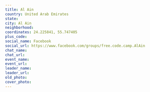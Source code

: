 ```yaml
---
title: Al Ain
country: United Arab Emirates
state: 
city: Al Ain
neighborhood: 
coordinates: 24.225841, 55.747405
plus_code:
social_name: Facebook
social_url: https://www.facebook.com/groups/free.code.camp.AlAin
chat_name:
chat_url:
event_name:
event_url:
leader_name:
leader_url:
old_photo: 
cover_photo:
---
```

